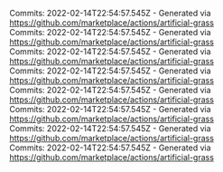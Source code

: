 Commits: 2022-02-14T22:54:57.545Z - Generated via https://github.com/marketplace/actions/artificial-grass
<br>
Commits: 2022-02-14T22:54:57.545Z - Generated via https://github.com/marketplace/actions/artificial-grass
<br>
Commits: 2022-02-14T22:54:57.545Z - Generated via https://github.com/marketplace/actions/artificial-grass
<br>
Commits: 2022-02-14T22:54:57.545Z - Generated via https://github.com/marketplace/actions/artificial-grass
<br>
Commits: 2022-02-14T22:54:57.545Z - Generated via https://github.com/marketplace/actions/artificial-grass
<br>
Commits: 2022-02-14T22:54:57.545Z - Generated via https://github.com/marketplace/actions/artificial-grass
<br>
Commits: 2022-02-14T22:54:57.545Z - Generated via https://github.com/marketplace/actions/artificial-grass
<br>
Commits: 2022-02-14T22:54:57.545Z - Generated via https://github.com/marketplace/actions/artificial-grass
<br>
